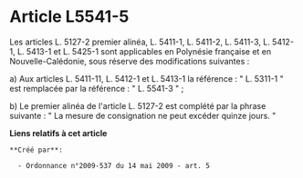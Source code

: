 # Article L5541-5

Les articles L. 5127-2 premier alinéa, L. 5411-1, L. 5411-2, L. 5411-3, L. 5412-1, L. 5413-1 et L. 5425-1 sont applicables en
Polynésie française et en Nouvelle-Calédonie, sous réserve des modifications suivantes : 

a) Aux articles L. 5411-11, L. 5412-1 et L. 5413-1 la référence : " L. 5311-1 " est remplacée par la référence : " L. 5541-3
" ; 

b) Le premier alinéa de l'article L. 5127-2 est complété par la phrase suivante : " La mesure de consignation ne peut excéder
quinze jours. "

**Liens relatifs à cet article**

	**Créé par**:

	  - Ordonnance n°2009-537 du 14 mai 2009 - art. 5
